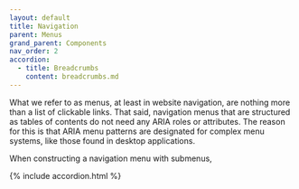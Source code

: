 ```yaml
---
layout: default
title: Navigation
parent: Menus
grand_parent: Components
nav_order: 2
accordion:
  - title: Breadcrumbs
    content: breadcrumbs.md
---
```


What we refer to as menus, at least in website navigation, are nothing more than a list of clickable links. That said, navigation menus that are structured as tables of contents do not need any ARIA roles or attributes. The reason for this is that ARIA menu patterns are designated for complex menu systems, like those found in desktop applications. 

When constructing a navigation menu with submenus, 


{% include accordion.html %}